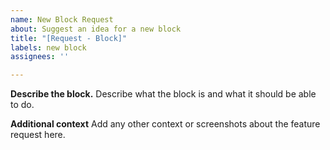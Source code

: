 ```yaml
---
name: New Block Request
about: Suggest an idea for a new block
title: "[Request - Block]"
labels: new block
assignees: ''

---
```


**Describe the block.**
Describe what the block is and what it should be able to do.

**Additional context**
Add any other context or screenshots about the feature request here.
